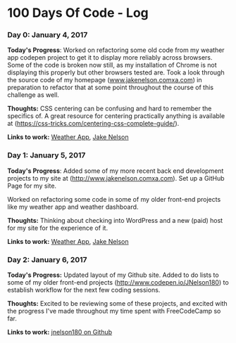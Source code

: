 # 100 Days Of Code - Log

### Day 0: January 4, 2017

**Today's Progress**: Worked on refactoring some old code from my weather app codepen project to get it to display more reliably across browsers. Some of the code is broken now still, as my installation of Chrome is not displaying this properly but other browsers tested are. Took a look through the source code of my homepage (www.jakenelson.comxa.com) in preparation to refactor that at some point throughout the course of this challenge as well. 

**Thoughts:** CSS centering can be confusing and hard to remember the specifics of. A great resource for centering practically anything is available at (https://css-tricks.com/centering-css-complete-guide/).

**Links to work:** [Weather App](http://codepen.io/JNelson180/pen/vGbvjp), 
[Jake Nelson](http://www.jakenelson.comxa.com)


### Day 1: January 5, 2017

**Today's Progress**: Added some of my more recent back end development projects to my site at (http://www.jakenelson.comxa.com). Set up a GitHub Page for my site.

Worked on refactoring some code in some of my older front-end projects like my weather app and weather dashboard.

**Thoughts:** Thinking about checking into WordPress and a new (paid) host for my site for the experience of it.

**Links to work:** [Weather App](http://codepen.io/JNelson180/pen/vGbvjp), 
[Jake Nelson](http://www.jakenelson.comxa.com)


### Day 2: January 6, 2017

**Today's Progress:** Updated layout of my Github site. Added to do lists to some of my older front-end projects (http://www.codepen.io/JNelson180) to establish workflow for the next few coding sessions.

**Thoughts:** Excited to be reviewing some of these projects, and excited with the progress I've made throughout my time spent with FreeCodeCamp so far.

**Links to work:** [jnelson180 on Github](http://jnelson180.github.io)

<!--
https://metafile-js.herokuapp.com/
https://github.com/jnelson180/metafile/

https://imglook.herokuapp.com/api/imagesearch/
https://github.com/jnelson180/imglook

https://smurl-app.herokuapp.com/
https://github.com/jnelson180/smurl-fcc

https://fast-reaches-86182.herokuapp.com/
https://github.com/jnelson180/timestamp-api...

add link to FCC profile to my site
https://www.freecodecamp.com/jnelson180\

4a4a4a

change resume site to github profile
-->
